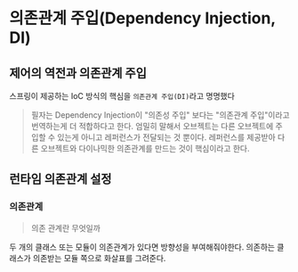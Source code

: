 # 의존관계 주입(Dependency Injection, DI)
## 제어의 역전과 의존관계 주입
스프링이 제공하는 IoC 방식의 핵심을 `의존관계 주입(DI)`라고 명명했다
> 필자는 Dependency Injection이 "의존성 주입" 보다는 "의존관계 주입"이라고 번역하는게 더 적합하다고 한다. 엄밀히 말해서 오브젝트는 다른 오브젝트에 주입할 수 있는게 아니고 레퍼런스가 전달되는 것 뿐이다. 레퍼런스를 제공받아 다른 오브젝트와 다이나믹한 의존관계를 만드는 것이 핵심이라고 한다.

## 런타임 의존관계 설정
### 의존관계
> 의존 관계란 무엇일까

두 개의 클래스 또는 모듈이 의존관계가 있다면 방향성을 부여해줘야한다. 의존하는 클래스가 의존받는 모듈 쪽으로 화살표를 그려준다.